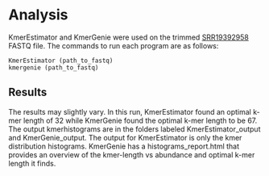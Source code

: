 # Analysis
KmerEstimator and KmerGenie were used on the trimmed [SRR19392958](https://trace.ncbi.nlm.nih.gov/Traces/?view=run_browser&acc=SRR19392958&display=metadata) FASTQ file. The commands to run each program are as follows:
```
KmerEstimator (path_to_fastq)
kmergenie (path_to_fastq)
```
## Results
The results may slightly vary. In this run, KmerEstimator found an optimal k-mer length of 32 while KmerGenie found the optimal k-mer length to be 67. The output kmerhistograms are in the folders labeled KmerEstimator_output and KmerGenie_output. The output for KmerEstimator is only the kmer distribution histograms. KmerGenie has a histograms_report.html that provides an overview of the kmer-length vs abundance and optimal k-mer length it finds.
